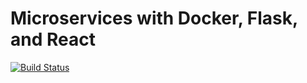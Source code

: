 # Microservices with Docker, Flask, and React

[![Build Status](https://travis-ci.org/realpython/testdriven-app.svg?branch=master)](https://travis-ci.org/realpython/testdriven-app)
